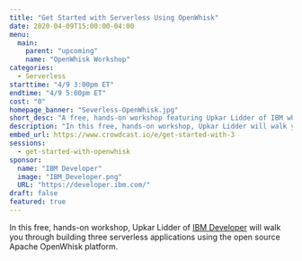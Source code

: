```yaml
---
title: "Get Started with Serverless Using OpenWhisk"
date: 2020-04-09T15:00:00-04:00
menu:
  main:
    parent: "upcoming"
    name: "OpenWhisk Workshop"
categories:
  - Serverless
starttime: "4/9 3:00pm ET"
endtime: "4/9 5:00pm ET"
cost: "0"
homepage_banner: "Severless-OpenWhisk.jpg"
short_desc: "A free, hands-on workshop featuring Upkar Lidder of IBM who will walk you through building three serverless applications using the open source Apache OpenWhisk platform."
description: "In this free, hands-on workshop, Upkar Lidder will walk you through building three serverless applications using the open source Apache OpenWhisk platform."
embed_url: https://www.crowdcast.io/e/get-started-with-3
sessions:
  - get-started-with-openwhisk
sponsor:
  name: "IBM Developer"
  image: "IBM_Developer.png"
  URL: "https://developer.ibm.com/"
draft: false
featured: true
---
```


In this free, hands-on workshop, Upkar Lidder of [IBM Developer](https://developer.ibm.com/) will walk you through building three serverless applications using the open source Apache OpenWhisk platform.